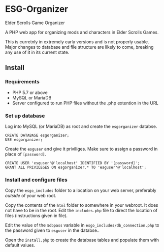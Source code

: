 # ESG-Organizer

Elder Scrolls Game Organizer

A PHP web app for organizing mods and characters in Elder Scrolls Games.

This is curretnly in extremely early versions and is not properly usable.
Major changes to database and file structure are likely to come, breaking any use of it in its current state.

## Install

### Requirements

* PHP 5.7 or above
* MySQL or MariaDB
* Server configured to run PHP files without the .php extention in the URL

### Set up database

Log into MySQL (or MariaDB) as root and create the `esgorganizer` databse.

	CREATE DATABASE esgorganizer;
	USE esgorganizer;

Create the `esguser` and give it priviliges. Make sure to assign a password in place of `[password]`.

	CREATE USER 'esguser'@'localhost' IDENTIFIED BY '[password]';
	GRANT ALL PRIVILEGES ON esgorganizer.* TO 'esguser'@'localhost';

### Install and configure files

Copy the `esgo_includes` folder to a location on your web server, preferably _outside_ of your web root.

Copy the contents of the `html` folder to somewhere in your webroot. It does not have to be in the root. Edit the `includes.php` file to direct the location of files (instructions given in file).

Edit the value of the `$dbpass` variable in `esgo_includes/db_connection.php` to the password given to `esguser` in the databse..

Open the `install.php` to create the database tables and populate them with default values.